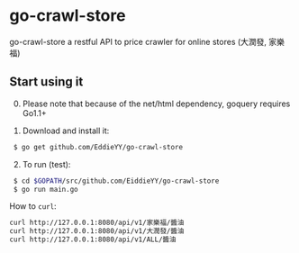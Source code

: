 # go-crawl-store
go-crawl-store a restful API to price crawler for online stores (大潤發, 家樂福)

## Start using it
0. Please note that because of the net/html dependency, goquery requires Go1.1+

1. Download and install it:

```sh
 $ go get github.com/EddieYY/go-crawl-store
```
2. To run (test):

```sh
 $ cd $GOPATH/src/github.com/EiddieYY/go-crawl-store
 $ go run main.go

```

How to `curl`:

```bash
curl http://127.0.0.1:8080/api/v1/家樂福/醬油
curl http://127.0.0.1:8080/api/v1/大潤發/醬油
curl http://127.0.0.1:8080/api/v1/ALL/醬油
```
